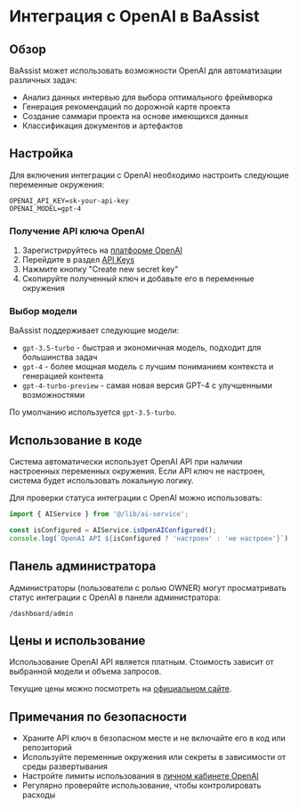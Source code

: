 # Интеграция с OpenAI в BaAssist

## Обзор

BaAssist может использовать возможности OpenAI для автоматизации различных задач:

- Анализ данных интервью для выбора оптимального фреймворка
- Генерация рекомендаций по дорожной карте проекта
- Создание саммари проекта на основе имеющихся данных
- Классификация документов и артефактов

## Настройка

Для включения интеграции с OpenAI необходимо настроить следующие переменные окружения:

```
OPENAI_API_KEY=sk-your-api-key
OPENAI_MODEL=gpt-4
```

### Получение API ключа OpenAI

1. Зарегистрируйтесь на [платформе OpenAI](https://platform.openai.com/)
2. Перейдите в раздел [API Keys](https://platform.openai.com/api-keys)
3. Нажмите кнопку "Create new secret key" 
4. Скопируйте полученный ключ и добавьте его в переменные окружения

### Выбор модели

BaAssist поддерживает следующие модели:

- `gpt-3.5-turbo` - быстрая и экономичная модель, подходит для большинства задач
- `gpt-4` - более мощная модель с лучшим пониманием контекста и генерацией контента
- `gpt-4-turbo-preview` - самая новая версия GPT-4 с улучшенными возможностями

По умолчанию используется `gpt-3.5-turbo`.

## Использование в коде

Система автоматически использует OpenAI API при наличии настроенных переменных окружения. Если API ключ не настроен, система будет использовать локальную логику.

Для проверки статуса интеграции с OpenAI можно использовать:

```typescript
import { AIService } from '@/lib/ai-service';

const isConfigured = AIService.isOpenAIConfigured();
console.log(`OpenAI API ${isConfigured ? 'настроен' : 'не настроен'}`);
```

## Панель администратора

Администраторы (пользователи с ролью OWNER) могут просматривать статус интеграции с OpenAI в панели администратора:

`/dashboard/admin`

## Цены и использование

Использование OpenAI API является платным. Стоимость зависит от выбранной модели и объема запросов.

Текущие цены можно посмотреть на [официальном сайте](https://openai.com/pricing).

## Примечания по безопасности

- Храните API ключ в безопасном месте и не включайте его в код или репозиторий
- Используйте переменные окружения или секреты в зависимости от среды развертывания
- Настройте лимиты использования в [личном кабинете OpenAI](https://platform.openai.com/usage)
- Регулярно проверяйте использование, чтобы контролировать расходы